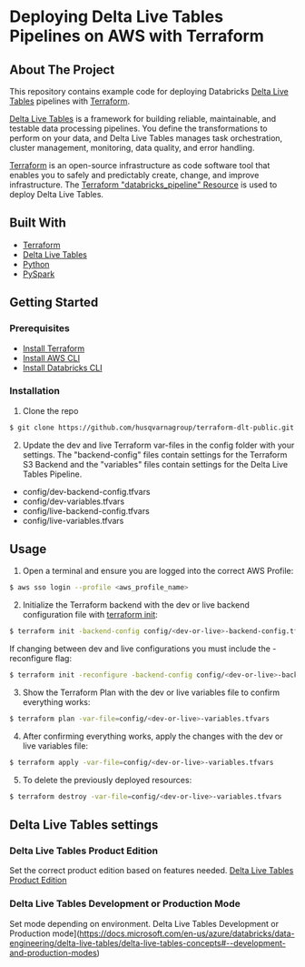 
# Deploying Delta Live Tables Pipelines on AWS with Terraform

## About The Project

This repository contains example code for deploying Databricks [Delta Live Tables](https://docs.databricks.com/data-engineering/delta-live-tables/index.html) pipelines with [Terraform](https://www.terraform.io/).

[Delta Live Tables](https://docs.databricks.com/data-engineering/delta-live-tables/index.html) is a framework for building reliable, maintainable, and testable data processing pipelines. You define the transformations to perform on your data, and Delta Live Tables manages task orchestration, cluster management, monitoring, data quality, and error handling.

[Terraform](https://www.terraform.io/) is an open-source infrastructure as code software tool that enables you to safely and predictably create, change, and improve infrastructure. The [Terraform "databricks_pipeline" Resource](https://registry.terraform.io/providers/databrickslabs/databricks/latest/docs/resources/pipeline) is used to deploy Delta Live Tables.

## Built With
- [Terraform](https://www.terraform.io/)
- [Delta Live Tables](https://docs.databricks.com/data-engineering/delta-live-tables/index.html)
- [Python](https://www.python.org/)
- [PySpark](https://spark.apache.org/docs/latest/api/python/#:~:text=PySpark%20is%20an%20interface%20for,data%20in%20a%20distributed%20environment.)

## Getting Started

### Prerequisites

- [Install Terraform](https://learn.hashicorp.com/tutorials/terraform/install-cli)
- [Install AWS CLI](https://docs.aws.amazon.com/cli/latest/userguide/getting-started-install.html)
- [Install Databricks CLI](https://docs.databricks.com/dev-tools/cli/index.html)

### Installation
1. Clone the repo
```bash
$ git clone https://github.com/husqvarnagroup/terraform-dlt-public.git
```

2. Update the dev and live Terraform var-files in the config folder with your settings. The "backend-config" files contain settings for the Terraform S3 Backend and the "variables" files contain settings for the Delta Live Tables Pipeline.
- config/dev-backend-config.tfvars
- config/dev-variables.tfvars
- config/live-backend-config.tfvars
- config/live-variables.tfvars


## Usage
1. Open a terminal and ensure you are logged into the correct AWS Profile:
```bash
$ aws sso login --profile <aws_profile_name>
```

2. Initialize the Terraform backend with the dev or live backend configuration file with [terraform init](https://www.terraform.io/cli/commands/init):
```bash
$ terraform init -backend-config config/<dev-or-live>-backend-config.tfvars
```
If changing between dev and live configurations you must include the -reconfigure flag:
```bash
$ terraform init -reconfigure -backend-config config/<dev-or-live>-backend-config.tfvars
```

3. Show the Terraform Plan with the dev or live variables file to confirm everything works:
```bash
$ terraform plan -var-file=config/<dev-or-live>-variables.tfvars
```

4. After confirming everything works, apply the changes with the dev or live variables file:
```bash
$ terraform apply -var-file=config/<dev-or-live>-variables.tfvars
```

5. To delete the previously deployed resources:
```bash
$ terraform destroy -var-file=config/<dev-or-live>-variables.tfvars
```

## Delta Live Tables settings
### Delta Live Tables Product Edition
Set the correct product edition based on features needed. [Delta Live Tables Product Edition](https://docs.microsoft.com/en-us/azure/databricks/data-engineering/delta-live-tables/delta-live-tables-concepts#product-editions)
### Delta Live Tables Development or Production Mode
Set mode depending on environment. Delta Live Tables Development or Production mode](https://docs.microsoft.com/en-us/azure/databricks/data-engineering/delta-live-tables/delta-live-tables-concepts#--development-and-production-modes)
